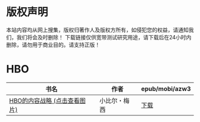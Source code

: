 # 版权声明

本站内容均从网上搜集，版权归著作人及版权方所有，如侵犯您的权益，请通知我们，我们将会及时删除！ 下载链接仅供宽带测试研究用途，请下载后在24小时内删除，请勿用于商业目的。请支持正版！

# HBO

| 书名 | 作者 | epub/mobi/azw3 |
| --- | --- | --- |
| [HBO的内容战略 (点击查看图片)](https://www.dushupai.com/attachment/2024/06/05/cd1e9d5274b1e371.jpg) | 小比尔・梅西 | [下载](https://url89.ctfile.com/f/31084289-1357026886-3c5154?p=8866) |
